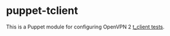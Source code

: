 # puppet-tclient

This is a Puppet module for configuring OpenVPN 2 [t_client tests](https://github.com/OpenVPN/openvpn/blob/master/tests/t_client.sh.in).
